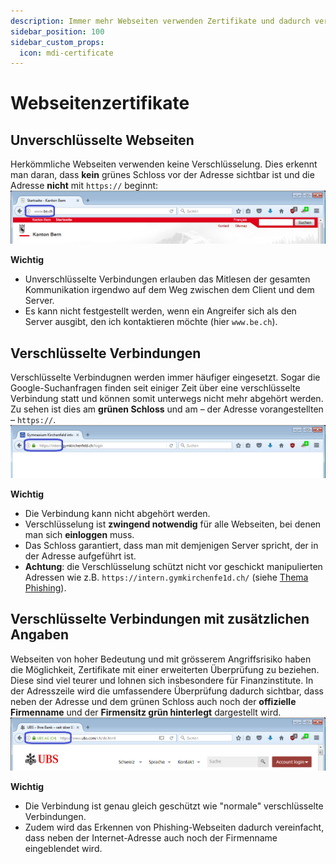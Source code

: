 ```yaml
---
description: Immer mehr Webseiten verwenden Zertifikate und dadurch verschlüsselte Verbindungen. Was bedeutet dies für uns?
sidebar_position: 100
sidebar_custom_props:
  icon: mdi-certificate
---
```


# Webseitenzertifikate



## Unverschlüsselte Webseiten
Herkömmliche Webseiten verwenden keine Verschlüsselung. Dies erkennt man daran, dass **kein** grünes Schloss vor der Adresse sichtbar ist und die Adresse **nicht** mit `https://` beginnt:
![HTTP-Verbindung](./01-be.ch-markiert.png)

**Wichtig**
- Unverschlüsselte Verbindungen erlauben das Mitlesen der gesamten Kommunikation irgendwo auf dem Weg zwischen dem Client und dem Server.
- Es kann nicht festgestellt werden, wenn ein Angreifer sich als den Server ausgibt, den ich kontaktieren möchte (hier `www.be.ch`).


## Verschlüsselte Verbindungen
Verschlüsselte Verbindugnen werden immer häufiger eingesetzt. Sogar die Google-Suchanfragen finden seit einiger Zeit über eine verschlüsselte Verbindung statt und können somit unterwegs nicht mehr abgehört werden. Zu sehen ist dies am **grünen Schloss** und am – der Adresse vorangestellten – `https://`.
![HTTPS-Verbindung](./02-intern-markiert.png)

**Wichtig**
- Die Verbindung kann nicht abgehört werden.
- Verschlüsselung ist **zwingend notwendig** für alle Webseiten, bei denen man sich **einloggen** muss.
- Das Schloss garantiert, dass man mit demjenigen Server spricht, der in der Adresse aufgeführt ist.
- **Achtung**: die Verschlüsselung schützt nicht vor geschickt manipulierten Adressen wie z.B. `https://intern.gymkirchenfe1d.ch/` (siehe [Thema Phishing](../phishing/)).


## Verschlüsselte Verbindungen mit zusätzlichen Angaben
Webseiten von hoher Bedeutung und mit grösserem Angriffsrisiko haben die Möglichkeit, Zertifikate mit einer erweiterten Überprüfung zu beziehen. Diese sind viel teurer und lohnen sich insbesondere für Finanzinstitute. In der Adresszeile wird die umfassendere Überprüfung dadurch sichtbar, dass neben der Adresse und dem grünen Schloss auch noch der **offizielle Firmenname** und der **Firmensitz grün hinterlegt** dargestellt wird.
![HTTPS-Verbindung mit erweiterter Überprüfung](./03-ubs-markiert.png)

**Wichtig**
- Die Verbindung ist genau gleich geschützt wie "normale" verschlüsselte Verbindungen.
- Zudem wird das Erkennen von Phishing-Webseiten dadurch vereinfacht, dass neben der Internet-Adresse auch noch der Firmenname eingeblendet wird.
